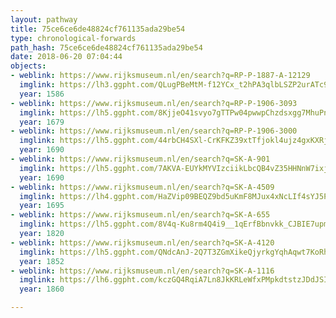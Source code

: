```yaml
---
layout: pathway
title: 75ce6ce6de48824cf761135ada29be54
type: chronological-forwards
path_hash: 75ce6ce6de48824cf761135ada29be54
date: 2018-06-20 07:04:44
objects:
- weblink: https://www.rijksmuseum.nl/en/search?q=RP-P-1887-A-12129
  imglink: https://lh3.ggpht.com/QLugPBeMtM-f12YCx_t2hPA3qlbLSZP2urATc9uubj0Widm_RVIdMJGVuXjxm9OQYgqiHAA08R1xBETzniV3l8ztwoQ=s200
  year: 1586
- weblink: https://www.rijksmuseum.nl/en/search?q=RP-P-1906-3093
  imglink: https://lh5.ggpht.com/8KjjeO41svyo7gTTPw04pwwpChzdsxgg7MhuPnvEDtI7rL6thqy-Kmo6RNJJUNck2AB5ygrIIyjN_xtWZ2y7J4Uknw=s200
  year: 1679
- weblink: https://www.rijksmuseum.nl/en/search?q=RP-P-1906-3000
  imglink: https://lh5.ggpht.com/44rbCH4SXl-CrKFKZ39xtTfjokl4ujz4gxKXRjcdF_fNepCVe5y8ZJWMbgXLOo-sIH9IjYFPpKkOj6TZhzrxCkqQWd0=s200
  year: 1690
- weblink: https://www.rijksmuseum.nl/en/search?q=SK-A-901
  imglink: https://lh5.ggpht.com/7AKVA-EUYkMYVIzciikLbcQB4vZ35HHNnW7ixjptXhJapr6QNtKr97vtb58k4apS1Y7eC8gBcc72F08ZyMUUWOsXeQ=s200
  year: 1690
- weblink: https://www.rijksmuseum.nl/en/search?q=SK-A-4509
  imglink: https://lh4.ggpht.com/HaZVip09BEQZ9bd5uKmF8MJux4xNcLIf4sYJ5P7CjR8cl3DKSUpv3OpI992IuTShQCByYmYQPlh53FncsA3laTJ3W1LB=s200
  year: 1695
- weblink: https://www.rijksmuseum.nl/en/search?q=SK-A-655
  imglink: https://lh5.ggpht.com/8V4q-Ku8rm4Q4i9__1qErfBbnvkk_CJBIE7upm95eapYcdGBmqrPYd3zzCJuohRR0iH7TPRvaBa5WJ_Kx5PFam4RmPE=s200
  year: 1820
- weblink: https://www.rijksmuseum.nl/en/search?q=SK-A-4120
  imglink: https://lh5.ggpht.com/QNdcAnJ-2Q7T3ZGmXikeQjyrkgYqhAqwt7KoRhRSg7zIyB2zbOWgTD69VybvJwcdCjILPub7DWy8vzec8zVM8cAI4Q=s200
  year: 1852
- weblink: https://www.rijksmuseum.nl/en/search?q=SK-A-1116
  imglink: https://lh6.ggpht.com/kczGQ4RqiA7Ln8JkKRLeWfxPMpkdtstzJDdJSIxqllKrzCo0EdxJiZGvAp0fLub8fF0It2nhhCUh_70AijSvaBZu4_k=s200
  year: 1860

---
```

